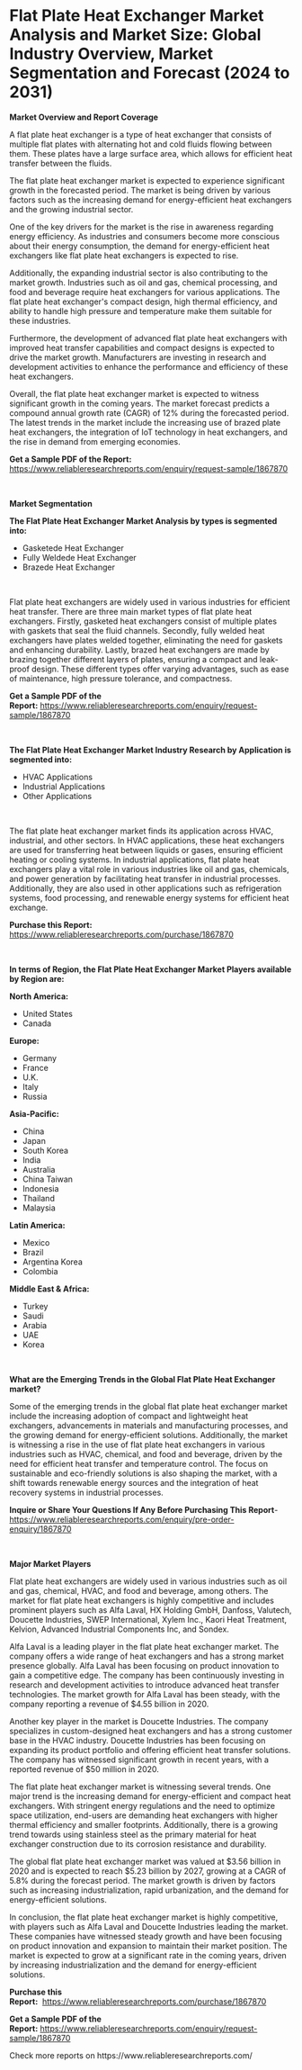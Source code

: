 <p><h1>Flat Plate Heat Exchanger Market Analysis and Market Size: Global Industry Overview, Market Segmentation and Forecast (2024 to 2031)</h1></p><p><strong>Market Overview and Report Coverage</strong></p>
<p><p>A flat plate heat exchanger is a type of heat exchanger that consists of multiple flat plates with alternating hot and cold fluids flowing between them. These plates have a large surface area, which allows for efficient heat transfer between the fluids.</p><p>The flat plate heat exchanger market is expected to experience significant growth in the forecasted period. The market is being driven by various factors such as the increasing demand for energy-efficient heat exchangers and the growing industrial sector.</p><p>One of the key drivers for the market is the rise in awareness regarding energy efficiency. As industries and consumers become more conscious about their energy consumption, the demand for energy-efficient heat exchangers like flat plate heat exchangers is expected to rise.</p><p>Additionally, the expanding industrial sector is also contributing to the market growth. Industries such as oil and gas, chemical processing, and food and beverage require heat exchangers for various applications. The flat plate heat exchanger's compact design, high thermal efficiency, and ability to handle high pressure and temperature make them suitable for these industries.</p><p>Furthermore, the development of advanced flat plate heat exchangers with improved heat transfer capabilities and compact designs is expected to drive the market growth. Manufacturers are investing in research and development activities to enhance the performance and efficiency of these heat exchangers.</p><p>Overall, the flat plate heat exchanger market is expected to witness significant growth in the coming years. The market forecast predicts a compound annual growth rate (CAGR) of 12% during the forecasted period. The latest trends in the market include the increasing use of brazed plate heat exchangers, the integration of IoT technology in heat exchangers, and the rise in demand from emerging economies.</p></p>
<p><strong>Get a Sample PDF of the Report:</strong> <a href="https://www.reliableresearchreports.com/enquiry/request-sample/1867870">https://www.reliableresearchreports.com/enquiry/request-sample/1867870</a></p>
<p>&nbsp;</p>
<p><strong>Market Segmentation</strong></p>
<p><strong>The Flat Plate Heat Exchanger Market Analysis by types is segmented into:</strong></p>
<p><ul><li>Gasketede Heat Exchanger</li><li>Fully Weldede Heat Exchanger</li><li>Brazede Heat Exchanger</li></ul></p>
<p>&nbsp;</p>
<p><p>Flat plate heat exchangers are widely used in various industries for efficient heat transfer. There are three main market types of flat plate heat exchangers. Firstly, gasketed heat exchangers consist of multiple plates with gaskets that seal the fluid channels. Secondly, fully welded heat exchangers have plates welded together, eliminating the need for gaskets and enhancing durability. Lastly, brazed heat exchangers are made by brazing together different layers of plates, ensuring a compact and leak-proof design. These different types offer varying advantages, such as ease of maintenance, high pressure tolerance, and compactness.</p></p>
<p><strong>Get a Sample PDF of the Report:</strong>&nbsp;<a href="https://www.reliableresearchreports.com/enquiry/request-sample/1867870">https://www.reliableresearchreports.com/enquiry/request-sample/1867870</a></p>
<p>&nbsp;</p>
<p><strong>The Flat Plate Heat Exchanger Market Industry Research by Application is segmented into:</strong></p>
<p><ul><li>HVAC Applications</li><li>Industrial Applications</li><li>Other Applications</li></ul></p>
<p>&nbsp;</p>
<p><p>The flat plate heat exchanger market finds its application across HVAC, industrial, and other sectors. In HVAC applications, these heat exchangers are used for transferring heat between liquids or gases, ensuring efficient heating or cooling systems. In industrial applications, flat plate heat exchangers play a vital role in various industries like oil and gas, chemicals, and power generation by facilitating heat transfer in industrial processes. Additionally, they are also used in other applications such as refrigeration systems, food processing, and renewable energy systems for efficient heat exchange.</p></p>
<p><strong>Purchase this Report:</strong>&nbsp; <a href="https://www.reliableresearchreports.com/purchase/1867870">https://www.reliableresearchreports.com/purchase/1867870</a></p>
<p>&nbsp;</p>
<p><strong>In terms of Region, the Flat Plate Heat Exchanger Market Players available by Region are:</strong></p>
<p>
    <p> <strong> North America: </strong>
        <ul>
            <li>United States</li>
            <li>Canada</li>
        </ul>
        </p> 
    <p> <strong> Europe: </strong>
        <ul>
            <li>Germany</li>
            <li>France</li>
            <li>U.K.</li>
            <li>Italy</li>
            <li>Russia</li>
        </ul>
        </p> 
    <p> <strong> Asia-Pacific: </strong>
        <ul>
            <li>China</li>
            <li>Japan</li>
            <li>South Korea</li>
            <li>India</li>
            <li>Australia</li>
            <li>China Taiwan</li>
            <li>Indonesia</li>
            <li>Thailand</li>
            <li>Malaysia</li>
        </ul>
        </p> 
    <p> <strong> Latin America: </strong>
        <ul>
            <li>Mexico</li>
            <li>Brazil</li>
            <li>Argentina Korea</li>
            <li>Colombia</li>
        </ul>
        </p> 
    <p> <strong> Middle East & Africa: </strong>
        <ul>
            <li>Turkey</li>
            <li>Saudi</li>
            <li>Arabia</li>
            <li>UAE</li>
            <li>Korea</li>
        </ul>
    </p>
    </p>
<p>&nbsp;</p>
<p><strong>What are the Emerging Trends in the Global Flat Plate Heat Exchanger market?</strong></p>
<p><p>Some of the emerging trends in the global flat plate heat exchanger market include the increasing adoption of compact and lightweight heat exchangers, advancements in materials and manufacturing processes, and the growing demand for energy-efficient solutions. Additionally, the market is witnessing a rise in the use of flat plate heat exchangers in various industries such as HVAC, chemical, and food and beverage, driven by the need for efficient heat transfer and temperature control. The focus on sustainable and eco-friendly solutions is also shaping the market, with a shift towards renewable energy sources and the integration of heat recovery systems in industrial processes.</p></p>
<p><strong>Inquire or Share Your Questions If Any Before Purchasing This Report</strong>- <a href="https://www.reliableresearchreports.com/enquiry/pre-order-enquiry/1867870">https://www.reliableresearchreports.com/enquiry/pre-order-enquiry/1867870</a></p>
<p>&nbsp;</p>
<p><strong>Major Market Players</strong></p>
<p><p>Flat plate heat exchangers are widely used in various industries such as oil and gas, chemical, HVAC, and food and beverage, among others. The market for flat plate heat exchangers is highly competitive and includes prominent players such as Alfa Laval, HX Holding GmbH, Danfoss, Valutech, Doucette Industries, SWEP International, Xylem Inc., Kaori Heat Treatment, Kelvion, Advanced Industrial Components Inc, and Sondex.</p><p>Alfa Laval is a leading player in the flat plate heat exchanger market. The company offers a wide range of heat exchangers and has a strong market presence globally. Alfa Laval has been focusing on product innovation to gain a competitive edge. The company has been continuously investing in research and development activities to introduce advanced heat transfer technologies. The market growth for Alfa Laval has been steady, with the company reporting a revenue of $4.55 billion in 2020.</p><p>Another key player in the market is Doucette Industries. The company specializes in custom-designed heat exchangers and has a strong customer base in the HVAC industry. Doucette Industries has been focusing on expanding its product portfolio and offering efficient heat transfer solutions. The company has witnessed significant growth in recent years, with a reported revenue of $50 million in 2020.</p><p>The flat plate heat exchanger market is witnessing several trends. One major trend is the increasing demand for energy-efficient and compact heat exchangers. With stringent energy regulations and the need to optimize space utilization, end-users are demanding heat exchangers with higher thermal efficiency and smaller footprints. Additionally, there is a growing trend towards using stainless steel as the primary material for heat exchanger construction due to its corrosion resistance and durability.</p><p>The global flat plate heat exchanger market was valued at $3.56 billion in 2020 and is expected to reach $5.23 billion by 2027, growing at a CAGR of 5.8% during the forecast period. The market growth is driven by factors such as increasing industrialization, rapid urbanization, and the demand for energy-efficient solutions.</p><p>In conclusion, the flat plate heat exchanger market is highly competitive, with players such as Alfa Laval and Doucette Industries leading the market. These companies have witnessed steady growth and have been focusing on product innovation and expansion to maintain their market position. The market is expected to grow at a significant rate in the coming years, driven by increasing industrialization and the demand for energy-efficient solutions.</p></p>
<p><strong>Purchase this Report:</strong>&nbsp;&nbsp;<a href="https://www.reliableresearchreports.com/purchase/1867870">https://www.reliableresearchreports.com/purchase/1867870</a></p>
<p></p>
<p><strong>Get a Sample PDF of the Report:</strong>&nbsp;<a href="https://www.reliableresearchreports.com/enquiry/request-sample/1867870">https://www.reliableresearchreports.com/enquiry/request-sample/1867870</a></p>
<p>Check more reports on https://www.reliableresearchreports.com/</p>